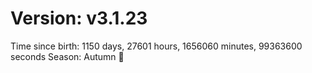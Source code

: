# Version: v3.1.23
Time since birth: 1150 days, 27601 hours, 1656060 minutes, 99363600 seconds
Season: Autumn 🍁
